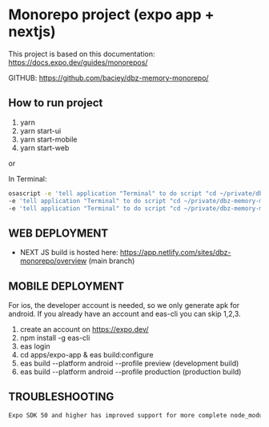 # Monorepo project (expo app + nextjs)

This project is based on this documentation: https://docs.expo.dev/guides/monorepos/

GITHUB: https://github.com/baciey/dbz-memory-monorepo/

## How to run project

1. yarn
2. yarn start-ui
3. yarn start-mobile
4. yarn start-web

or

In Terminal:

```bash
osascript -e 'tell application "Terminal" to do script "cd ~/private/dbz-memory-monorepo && yarn start-ui"' \
-e 'tell application "Terminal" to do script "cd ~/private/dbz-memory-monorepo && yarn start-mobile"' \
-e 'tell application "Terminal" to do script "cd ~/private/dbz-memory-monorepo && yarn start-web"'

```

## WEB DEPLOYMENT

- NEXT JS
  build is hosted here: https://app.netlify.com/sites/dbz-monorepo/overview (main branch)

## MOBILE DEPLOYMENT

For ios, the developer account is needed, so we only generate apk for android. If you already have an account and eas-cli you can skip 1,2,3.

1. create an account on https://expo.dev/
2. npm install -g eas-cli
3. eas login
4. cd apps/expo-app & eas build:configure
5. eas build --platform android --profile preview (development build)
6. eas build --platform android --profile production (production build)

## TROUBLESHOOTING

```bash
Expo SDK 50 and higher has improved support for more complete node_modules patterns, such as isolated modules. Unfortunately, React Native can still cause issues when installing multiple versions inside a single monorepo. Because of that, it's recommended to only use a single version of React Native.
```
